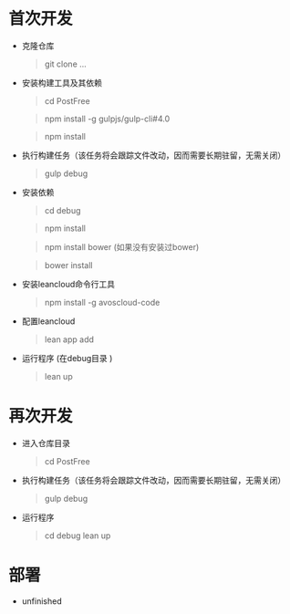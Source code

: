 # 首次开发

* 克隆仓库

	> git clone ...

* 安装构建工具及其依赖
	> cd PostFree

	> npm install -g gulpjs/gulp-cli#4.0

	> npm install

* 执行构建任务（该任务将会跟踪文件改动，因而需要长期驻留，无需关闭）
	> gulp debug

* 安装依赖
	> cd debug

	> npm install

  > npm install bower (如果没有安装过bower)

  > bower install
	
* 安装leancloud命令行工具
	> npm install -g avoscloud-code

* 配置leancloud
	> lean app add <appName> <appId>

* 运行程序 (在debug目录 )
	> lean up

# 再次开发

* 进入仓库目录
	> cd PostFree

* 执行构建任务（该任务将会跟踪文件改动，因而需要长期驻留，无需关闭）
	> gulp debug

* 运行程序
	> cd debug
	> lean up

# 部署

* unfinished
